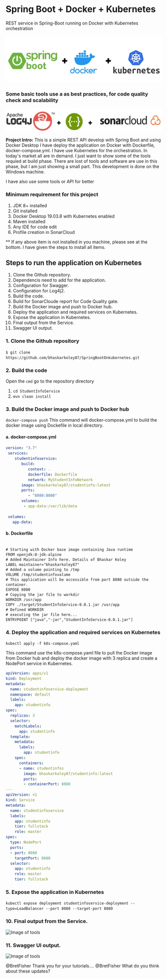 # Spring Boot + Docker + Kubernetes
REST service in Spring-Boot running on Docker with Kubernetes orchestration

![Image of Spring Boot](https://github.com/bhaskarkoley87/SpringBootOnkubernetes/blob/master/images/SB_D_K.jpg)

### Some basic tools use a as best practices, for code quality check and scalability 

![Image of tools](https://github.com/bhaskarkoley87/SpringBootOnkubernetes/blob/master/images/Untitled-3.jpg)


**Project Intro:** This is a simple REST API develop with Spring Boot and using Docker Desktop I have deploy the application on Docker with Dockerfile, docker-compose.yml. I have use Kubernetes for the orchestration. In today's market all are in demand. I just want to show some of the tools requied at build phase. There are lost of tools and software are use in this phase, but I am just showing a small part. This development is done on the Windows machine.

I have also use some tools or API for better 

### Minimum requirement for this project
1. JDK 8+ installed
2. Git installed
3. Docker Desktop 19.03.8 with Kubernetes enabled
4. Maven installed
5. Any IDE for code edit
6. Profile creation in SonarCloud

** If any above item is not installed in you machine, please see at the bottom. I have given the steps to install all items.


## Steps to run the application on Kubernetes
1. Clone the Github repository.
2. Dependencis need to add for the application.
3. Configuration for Swagger.
4. Configuration for Log4j2.
5. Build the code.
6. Build for SonarCloude report for Code Quality gate.
7. Build the Docker image and push to Docker hub.
8. Deploy the application and required services on Kubernetes.
9. Expose the application in Kubernetes.
10. Final output from the Service.
11. Swagger UI output.


### 1. Clone the Github repository

  ```$ git clone https://github.com/bhaskarkoley87/SpringBootOnkubernetes.git```


### 2. Build the code

Open the ```cmd``` go to the repository directory 
  1. ```cd StudentInfoService```
  2. ```mvn clean install```


### 3. Build the Docker image and push to Docker hub
 
 ```docker-compose push```
 This command will docker-compose.yml to build the docker image using Dockefile in local directory.
 #### a. docker-compose.yml
 ```yaml
 version: "3.7"
  services:
     studentinfoservice:
        build:
           context: .
           dockerfile: Dockerfile
           network: MyStudentInfoNetwork
        image: bhaskarkoley87/studentinfo:latest
        ports:
           - "8080:8080"
        volumes:
         - app-data:/var/lib/data

  volumes:
    app-data:
 ```
 #### b. Dockerfile
 ```properties
 
 # Starting with Docker base image containing Java runtime
FROM openjdk:8-jdk-alpine
# Added Maintainer Info here. Details of Bhaskar Koley
LABEL maintainer="bhaskarkoley87"
# Added a volume pointing to /tmp
VOLUME /tmp/studentinfovalume
# This application will be accessible from port 8080 outside the container.
EXPOSE 8080
# Copying the jar file to workdir
WORKDIR /usr/app
COPY ./target/StudentInfoService-0.0.1.jar /usr/app
# Defined WORKDIR
# executing the jar file here...
ENTRYPOINT ["java","-jar","StudentInfoService-0.0.1.jar"]
 ```


### 4. Deploy the application and required services on Kubernetes

  ```kubectl apply -f k8s-compose.yaml```
  
  This command use the k8s-compose.yaml file to pull the Docker image from Docker hub and deploy the docker image with 3 replica and    create a NodePort service in Kubernetes.
  
  ```yaml
  apiVersion: apps/v1
  kind: Deployment
  metadata:
    name: studentinfoservice-deployment
    namespace: default
    labels:
      app: studentinfo
  spec:
    replicas: 3
    selector:
      matchLabels:
        app: studentinfo
    template:
      metadata:
        labels:
          app: studentinfo
      spec:
        containers:
        - name: studentinfos
          image: bhaskarkoley87/studentinfo:latest
          ports:
          - containerPort: 8080
  ---
  apiVersion: v1
  kind: Service
  metadata:
    name: studentinfoservice
    labels:
      app: studentinfo
      tier: fullstack
      role: master
  spec:
    type: NodePort
    ports:
    - port: 8080
      targetPort: 8080
    selector:
      app: studentinfo
      role: master
      tier: fullstack      
 
  ```

### 5. Expose the application in Kubernetes
 
  ```kubectl expose deployment studentinfoservice-deployment --type=LoadBalancer --port 8080 --target-port 8080```


### 10. Final output from the Service.

![Image of tools](https://github.com/bhaskarkoley87/SpringBootOnkubernetes/blob/master/images/service%20output.PNG)


### 11. Swagger UI output.
![Image of tools](https://github.com/bhaskarkoley87/SpringBootOnkubernetes/blob/master/images/swagger.PNG)


@BretFisher Thank you for your tutorials....
@BretFisher What do you think about these updates?
